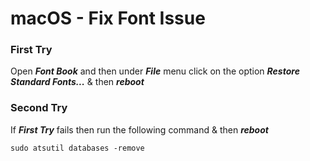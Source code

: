 # macOS - Fix Font Issue

### First Try
Open ***Font Book*** and then under ***File*** menu click on the option ***Restore Standard Fonts...*** & then ***reboot***

### Second Try
If ***First Try*** fails then run the following command & then ***reboot***
```
sudo atsutil databases -remove
```


